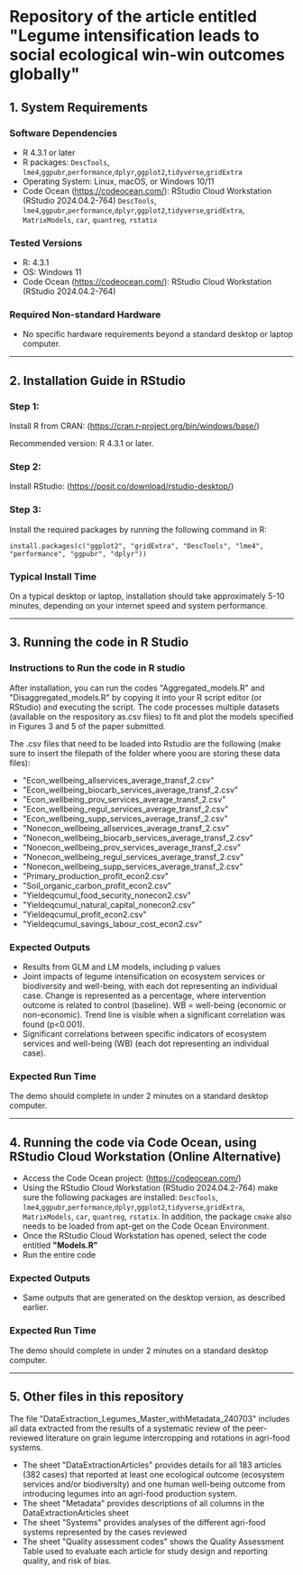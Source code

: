 # Repository of the article entitled "Legume intensification leads to social ecological win-win outcomes globally"

## 1. System Requirements

### Software Dependencies
- R 4.3.1 or later
- R packages: `DescTools`, `lme4`,`ggpubr`,`performance`,`dplyr`,`ggplot2`,`tidyverse`,`gridExtra`
- Operating System: Linux, macOS, or Windows 10/11
- Code Ocean (https://codeocean.com/): RStudio Cloud Workstation (RStudio 2024.04.2-764) `DescTools`, `lme4`,`ggpubr`,`performance`,`dplyr`,`ggplot2`,`tidyverse`,`gridExtra`, `MatrixModels`, `car`, `quantreg`, `rstatix`


### Tested Versions
- R: 4.3.1
- OS: Windows 11
- Code Ocean (https://codeocean.com/): RStudio Cloud Workstation (RStudio 2024.04.2-764)

### Required Non-standard Hardware
- No specific hardware requirements beyond a standard desktop or laptop computer.

---

## 2. Installation Guide in RStudio

### Step 1: 
Install R from CRAN: (https://cran.r-project.org/bin/windows/base/)

Recommended version: R 4.3.1 or later.

### Step 2: 
Install RStudio: (https://posit.co/download/rstudio-desktop/)

### Step 3:
Install the required packages by running the following command in R:

```
install.packages(c("ggplot2", "gridExtra", "DescTools", "lme4", "performance", "ggpubr", "dplyr"))
```

### Typical Install Time
On a typical desktop or laptop, installation should take approximately 5-10 minutes, depending on your internet speed and system performance.


---

## 3. Running the code in R Studio

### Instructions to Run the code in R studio

After installation, you can run the codes "Aggregated_models.R" and "Disaggregated_models.R" by copying it into your R script editor (or RStudio) and executing the script. The code processes multiple datasets (available on the respository as.csv files) to fit and plot the models specified in Figures 3 and 5 of the paper submitted.

The .csv files that need to be loaded into Rstudio are the following (make sure to insert the filepath of the folder where yoou are storing these data files):

- "Econ_wellbeing_allservices_average_transf_2.csv"         
- "Econ_wellbeing_biocarb_services_average_transf_2.csv"   
- "Econ_wellbeing_prov_services_average_transf_2.csv"
- "Econ_wellbeing_regul_services_average_transf_2.csv"     
- "Econ_wellbeing_supp_services_average_transf_2.csv"
- "Nonecon_wellbeing_allservices_average_transf_2.csv"     
- "Nonecon_wellbeing_biocarb_services_average_transf_2.csv"
- "Nonecon_wellbeing_prov_services_average_transf_2.csv"   
- "Nonecon_wellbeing_regul_services_average_transf_2.csv"
- "Nonecon_wellbeing_supp_services_average_transf_2.csv"   
- "Primary_production_profit_econ2.csv"
- "Soil_organic_carbon_profit_econ2.csv"                   
- "Yieldeqcumul_food_security_nonecon2.csv"
- "Yieldeqcumul_natural_capital_nonecon2.csv"              
- "Yieldeqcumul_profit_econ2.csv"
- "Yieldeqcumul_savings_labour_cost_econ2.csv" 

### Expected Outputs

- Results from GLM and LM models, including p values
- Joint impacts of legume intensification on ecosystem services or biodiversity and well-being, with each dot representing an individual case. Change is represented as a percentage, where intervention outcome is related to control (baseline). WB = well-being (economic or non-economic). Trend line is visible when a significant correlation was found (p<0.001).
- Significant correlations between specific indicators of ecosystem services and well-being (WB) (each dot representing an individual case).

### Expected Run Time
The demo should complete in under 2 minutes on a standard desktop computer.

---

## 4. Running the code via Code Ocean, using RStudio Cloud Workstation (Online Alternative)

- Access the Code Ocean project: (https://codeocean.com/)
- Using the RStudio Cloud Workstation (RStudio 2024.04.2-764) make sure the following packages are installed: `DescTools`, `lme4`,`ggpubr`,`performance`,`dplyr`,`ggplot2`,`tidyverse`,`gridExtra`, `MatrixModels`, `car`, `quantreg`, `rstatix`. In addition, the package `cmake` also needs to be loaded from apt-get on the Code Ocean Environment.
- Once the RStudio Cloud Workstation has opened, select the code entitled **"Models.R"**
- Run the entire code

### Expected Outputs
- Same outputs that are generated on the desktop version, as described earlier.
  
### Expected Run Time
The demo should complete in under 2 minutes on a standard desktop computer.

---

## 5. Other files in this repository

The file "DataExtraction_Legumes_Master_withMetadata_240703" includes all data extracted from the results of a systematic review of the peer-reviewed literature on grain legume intercropping and rotations in agri-food systems.
- The sheet "DataExtractionArticles" provides details for all 183 articles (382 cases) that reported at least one ecological outcome (ecosystem services and/or biodiversity) and one human well-being outcome from introducing legumes into an agri-food production system.
- The sheet "Metadata" provides descriptions of all columns in the DataExtractionArticles sheet
- The sheet "Systems" provides analyses of the different agri-food systems represented by the cases reviewed
- The sheet "Quality assessment codes" shows the Quality Assessment Table used to evaluate each article for study design and reporting quality, and risk of bias.


